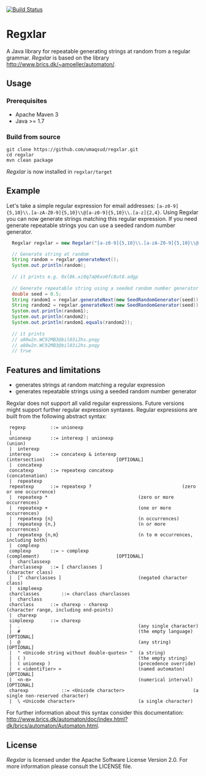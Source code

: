 [![Build Status](https://travis-ci.org/umaqsud/regxlar.svg?branch=master)](https://travis-ci.org/umaqsud/regxlar)

Regxlar
=======

A Java library for repeatable generating strings at random from a regular grammar. _Regxlar_ is based on the library http://www.brics.dk/~amoeller/automaton/.

## Usage

### Prerequisites
* Apache Maven 3
* Java >= 1.7

### Build from source

```
git clone https://github.com/umaqsud/regxlar.git
cd regxlar
mvn clean package
```

_Regxlar_ is now installed in `regxlar/target`

## Example

Let's take a simple regular expression for email addresses: `[a-z0-9]{5,10}\\.[a-zA-Z0-9]{5,10}\\@[a-z0-9]{5,10}\\.[a-z]{2,4}`. Using Regxlar you can now generate strings matching this regular expression. If you need generate repeatable strings you can use a seeded random number generator.

```java
  Regxlar regxlar = new Regxlar("[a-z0-9]{5,10}\\.[a-zA-Z0-9]{5,10}\\@[a-z0-9]{5,10}\\.[a-z]{2,4}");

  // Generate string at random
  String random = regxlar.generateNext();
  System.out.println(random);
  
  // it prints e.g. 0xl8k.xi0q7a@6xo0fc8ut8.adgp
  
  // Generate repeatable string using a seeded random number generator
  double seed = 0.5;
  String random1 = regxlar.generateNext(new SeedRandomGenerator(seed));
  String random2 = regxlar.generateNext(new SeedRandomGenerator(seed));
  System.out.println(random1);
  System.out.println(random2);
  System.out.println(random1.equals(random2));
  
  // it prints
  // a80w2n.WC92MB3@bil03i2hs.pnqy
  // a80w2n.WC92MB3@bil03i2hs.pnqy
  // true
```
## Features and limitations

* generates strings at random matching a regular expression
* generates repeatable strings using a seeded random number generator

Regxlar does not support all valid regular expressions. Future versions might support further regular expression syntaxes. Regular expressions are built from the following abstract syntax:

```
 regexp			::=	unionexp		
 |			
 unionexp		::=	interexp | unionexp							(union)	
 |	interexp		
 interexp		::=	concatexp & interexp						(intersection)							[OPTIONAL]
 |	concatexp		
 concatexp		::=	repeatexp concatexp							(concatenation)	
 |	repeatexp		
 repeatexp		::=	repeatexp ?									(zero or one occurrence)	
 |	repeatexp *									(zero or more occurrences)	
 |	repeatexp +									(one or more occurrences)	
 |	repeatexp {n}								(n occurrences)	
 |	repeatexp {n,}								(n or more occurrences)	
 |	repeatexp {n,m}								(n to m occurrences, including both)	
 |	complexp		
 complexp		::=	~ complexp									(complement)							[OPTIONAL]
 |	charclassexp		
 charclassexp	::=	[ charclasses ]								(character class)	
 |	[^ charclasses ]							(negated character class)	
 |	simpleexp		
 charclasses		::=	charclass charclasses		
 |	charclass		
 charclass		::=	charexp - charexp							(character range, including end-points)	
 |	charexp		
 simpleexp		::=	charexp		
 |	.											(any single character)	
 |	#											(the empty language)					[OPTIONAL]
 |	@											(any string)							[OPTIONAL]
 |	" <Unicode string without double-quotes> "	(a string)	
 |	( )											(the empty string)	
 |	( unionexp )								(precedence override)	
 |	< <identifier> >							(named automaton)						[OPTIONAL]
 |	<n-m>										(numerical interval)					[OPTIONAL]
 charexp			::=	<Unicode character>							(a single non-reserved character)	
 |	\ <Unicode character> 						(a single character)
```

For further information about this syntax consider this documentation: http://www.brics.dk/automaton/doc/index.html?dk/brics/automaton/Automaton.html.

## License

_Regxlar_ is licensed under the Apache Software License Version 2.0. For more
information please consult the LICENSE file.
